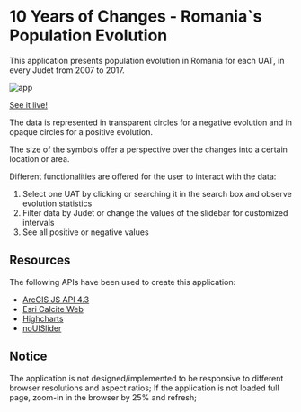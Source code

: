 # 10 Years of Changes - Romania`s Population Evolution

This application presents population evolution in Romania for each UAT, in every Judet from 2007 to 2017.

![app](https://user-images.githubusercontent.com/18401030/31075467-5b68425e-a77e-11e7-9c77-97411a503e61.png)

[See it live!](https://ialixandroae.github.io/uatRomania/)

The data is represented in transparent circles for a negative evolution and in opaque circles for a positive evolution. 

The size of the symbols offer a perspective over the changes into a certain location or area. 

Different functionalities are offered for the user to interact with the data: 

1. Select one UAT by clicking or searching it in the search box and observe evolution statistics
2. Filter data by Judet or change the values of the slidebar for customized intervals
3. See all positive or negative values

## Resources

The following APIs have been used to create this application:
* <a target="blank" href="https://developers.arcgis.com/javascript/">ArcGIS JS API 4.3</a>
* <a target="blank" href="https://github.com/Esri/calcite-web">Esri Calcite Web</a>
* <a target="blank" href="https://www.highcharts.com/">Highcharts</a>
* <a target="blank" href="https://github.com/leongersen/noUiSlider">noUISlider</a>

## Notice

The application is not designed/implemented to be responsive to different browser resolutions and aspect ratios;
If the application is not loaded full page, zoom-in in the browser by 25% and refresh;